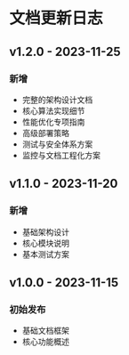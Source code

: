 # 文档更新日志

## v1.2.0 - 2023-11-25
### 新增
- 完整的架构设计文档
- 核心算法实现细节
- 性能优化专项指南
- 高级部署策略
- 测试与安全体系方案
- 监控与文档工程化方案

## v1.1.0 - 2023-11-20
### 新增
- 基础架构设计
- 核心模块说明
- 基本测试方案

## v1.0.0 - 2023-11-15
### 初始发布
- 基础文档框架
- 核心功能概述